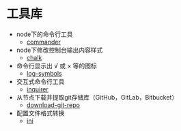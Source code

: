 
# 工具库

+ node下的命令行工具
  + [commander](https://github.com/tj/commander.js)
+ node下修改控制台输出内容样式
  + [chalk](https://github.com/chalk/chalk)
+ 命令行显示出 √ 或 × 等的图标
  + [log-symbols](https://github.com/sindresorhus/log-symbols)
+ 交互式命令行工具
  + [inquirer](https://github.com/SBoudrias/Inquirer.js)
+ 从节点下载并提取git存储库（GitHub，GitLab，Bitbucket）
  + [download-git-repo](https://github.com/flipxfx/download-git-repo)
+ 配置文件格式转换
  + [ini](https://github.com/npm/ini)